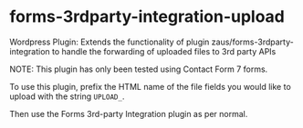 # forms-3rdparty-integration-upload
Wordpress Plugin: Extends the functionality of plugin zaus/forms-3rdparty-integration to handle the forwarding of uploaded files to 3rd party APIs

NOTE: This plugin has only been tested using Contact Form 7 forms.

To use this plugin, prefix the HTML name of the file fields you would like to upload with the string `UPLOAD_`.

Then use the Forms 3rd-party Integration plugin as per normal.

